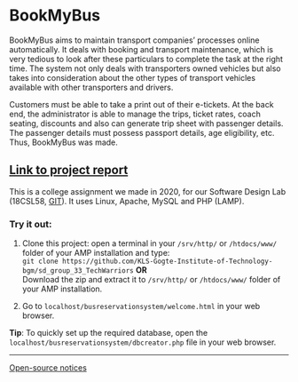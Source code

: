 # BookMyBus

BookMyBus aims to maintain transport companies’ processes online automatically. It deals with booking and transport maintenance, which is very tedious to look after these particulars to complete the  task at the right time. The system not only deals with transporters owned vehicles but also takes into consideration about the other types of transport vehicles available with other transporters and drivers.

Customers must be able to take a print out of their e-tickets. At the back end, the administrator is  able to manage the trips, ticket rates, coach seating, discounts and also can generate trip sheet with passenger details. The passenger details must possess passport details, age eligibility, etc. Thus, BookMyBus was made.

<h2><a href="https://github.com/KLS-Gogte-Institute-of-Technology-bgm/sd-lab-project-group_5thsem_techwarriors/blob/master/SD-Project.pdf">Link to project report</a></h2>

This is a college assignment we made in 2020, for our Software Design Lab (18CSL58, [GIT](http://git.edu)). 
It uses Linux, Apache, MySQL and PHP (LAMP).

### Try it out:

1. Clone this project: open a terminal in your ```/srv/http/``` or ```/htdocs/www/``` folder of your AMP installation and type:<br>
```git clone https://github.com/KLS-Gogte-Institute-of-Technology-bgm/sd_group_33_TechWarriors```
<b>OR</b><br>
Download the zip and extract it to ```/srv/http/``` or ```/htdocs/www/``` folder of your AMP installation.

2. Go to ```localhost/busreservationsystem/welcome.html``` in your web browser.


<b>Tip</b>: To quickly set up the required database, open the ```localhost/busreservationsystem/dbcreator.php``` file in your web browser.

<hr>

[Open-source notices](NOTICE)

